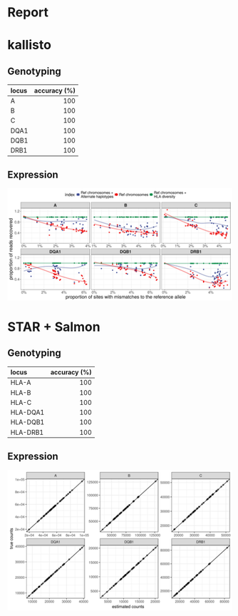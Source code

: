 Report
================

kallisto
========

Genotyping
----------

| locus |  accuracy (%)|
|:------|-------------:|
| A     |           100|
| B     |           100|
| C     |           100|
| DQA1  |           100|
| DQB1  |           100|
| DRB1  |           100|

Expression
----------

![](./plots/hlasimul.png)

STAR + Salmon
=============

Genotyping
----------

| locus    |  accuracy (%)|
|:---------|-------------:|
| HLA-A    |           100|
| HLA-B    |           100|
| HLA-C    |           100|
| HLA-DQA1 |           100|
| HLA-DQB1 |           100|
| HLA-DRB1 |           100|

Expression
----------

![](./plots/star_simul.png)
